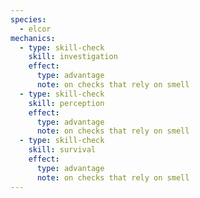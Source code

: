 ```yaml
---
species:
  - elcor
mechanics:
  - type: skill-check
    skill: investigation
    effect:
      type: advantage
      note: on checks that rely on smell
  - type: skill-check
    skill: perception
    effect:
      type: advantage
      note: on checks that rely on smell
  - type: skill-check
    skill: survival
    effect:
      type: advantage
      note: on checks that rely on smell
---
```

